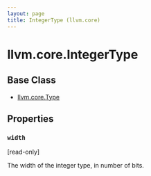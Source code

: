 ```yaml
---
layout: page
title: IntegerType (llvm.core)
---
```


# llvm.core.IntegerType

## Base Class

- [llvm.core.Type](llvm.core.Type.html)

## Properties


### `width` 
\[read-only\]

The width of the integer type, in number of bits.


